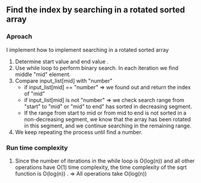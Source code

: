 ## Find the index by searching in a rotated sorted array ##

### Aproach ###
I implement how to implement searching in a rotated sorted array
1. Determine start value and end value .
2. Use while loop to perform binary search. In each iteration we find middle "mid" element. 
3. Compare input_list[mid] with "number"
    - if input_list[mid] == "number" => we found out and return the index of "mid"
    - if input_list[mid] is not "number" => we check search range from "start" to "mid" or "mid" to end" has sorted in decreasing segment.
    - If the range from start to mid or from mid to end is not sorted in a non-decreasing segment, we know that the array has been rotated in this segment, and we continue searching in the remaining range.
4. We keep repeating the process until find a number.
### Run time complexity ###
1. Since the number of iterations in the while loop is O(log(n)) and all other operations have O(1) time complexity, the time complexity of the sqrt function is O(log(n)) .
=> All operations take O(log(n))  
